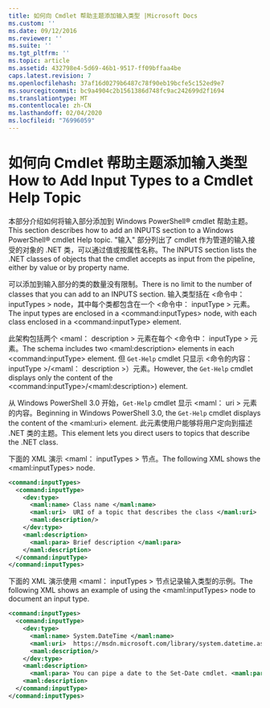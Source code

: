 ```yaml
---
title: 如何向 Cmdlet 帮助主题添加输入类型 |Microsoft Docs
ms.custom: ''
ms.date: 09/12/2016
ms.reviewer: ''
ms.suite: ''
ms.tgt_pltfrm: ''
ms.topic: article
ms.assetid: 432798e4-5d69-46b1-9517-ff09bffaa4be
caps.latest.revision: 7
ms.openlocfilehash: 37af16d0279b6487c78f90eb19bcfe5c152ed9e7
ms.sourcegitcommit: bc9a4904c2b1561386d748fc9ac242699d2f1694
ms.translationtype: MT
ms.contentlocale: zh-CN
ms.lasthandoff: 02/04/2020
ms.locfileid: "76996059"
---
```

# <a name="how-to-add-input-types-to-a-cmdlet-help-topic"></a><span data-ttu-id="b6246-102">如何向 Cmdlet 帮助主题添加输入类型</span><span class="sxs-lookup"><span data-stu-id="b6246-102">How to Add Input Types to a Cmdlet Help Topic</span></span>

<span data-ttu-id="b6246-103">本部分介绍如何将输入部分添加到 Windows PowerShell® cmdlet 帮助主题。</span><span class="sxs-lookup"><span data-stu-id="b6246-103">This section describes how to add an INPUTS section to a Windows PowerShell® cmdlet Help topic.</span></span> <span data-ttu-id="b6246-104">"输入" 部分列出了 cmdlet 作为管道的输入接受的对象的 .NET 类，可以通过值或按属性名称。</span><span class="sxs-lookup"><span data-stu-id="b6246-104">The INPUTS section lists the .NET classes of objects that the cmdlet accepts as input from the pipeline, either by value or by property name.</span></span>

<span data-ttu-id="b6246-105">可以添加到输入部分的类的数量没有限制。</span><span class="sxs-lookup"><span data-stu-id="b6246-105">There is no limit to the number of classes that you can add to an INPUTS section.</span></span> <span data-ttu-id="b6246-106">输入类型括在 \<命令中： inputTypes > node，其中每个类都包含在一个 \<命令中： inputType > 元素。</span><span class="sxs-lookup"><span data-stu-id="b6246-106">The input types are enclosed in a \<command:inputTypes> node, with each class enclosed in a  \<command:inputType> element.</span></span>

<span data-ttu-id="b6246-107">此架构包括两个 \<maml： description > 元素在每个 \<命令中： inputType > 元素。</span><span class="sxs-lookup"><span data-stu-id="b6246-107">The schema includes two \<maml:description> elements in each \<command:inputType> element.</span></span> <span data-ttu-id="b6246-108">但 `Get-Help` cmdlet 只显示 \<命令的内容： inputType >/\<maml： description >）元素。</span><span class="sxs-lookup"><span data-stu-id="b6246-108">However, the `Get-Help` cmdlet displays only the content of the \<command:inputType>/\<maml:description>) element.</span></span>

<span data-ttu-id="b6246-109">从 Windows PowerShell 3.0 开始，`Get-Help` cmdlet 显示 \<maml： uri > 元素的内容。</span><span class="sxs-lookup"><span data-stu-id="b6246-109">Beginning in Windows PowerShell 3.0, the `Get-Help` cmdlet displays the content of the \<maml:uri> element.</span></span> <span data-ttu-id="b6246-110">此元素使用户能够将用户定向到描述 .NET 类的主题。</span><span class="sxs-lookup"><span data-stu-id="b6246-110">This element lets you direct users to topics that describe the .NET class.</span></span>

<span data-ttu-id="b6246-111">下面的 XML 演示 \<maml： inputTypes > 节点。</span><span class="sxs-lookup"><span data-stu-id="b6246-111">The following XML shows the \<maml:inputTypes> node.</span></span>

```xml
<command:inputTypes>
  <command:inputType>
    <dev:type>
      <maml:name> Class name </maml:name>
      <maml:uri>  URI of a topic that describes the class </maml:uri>
      <maml:description/>
    </dev:type>
    <maml:description>
      <maml:para> Brief description </maml:para>
    </maml:description>
  </command:inputType>
</command:inputTypes>
```

<span data-ttu-id="b6246-112">下面的 XML 演示使用 \<maml： inputTypes > 节点记录输入类型的示例。</span><span class="sxs-lookup"><span data-stu-id="b6246-112">The following XML shows an example of using the \<maml:inputTypes> node to document an input type.</span></span>

```xml
<command:inputTypes>
  <command:inputType>
    <dev:type>
      <maml:name> System.DateTime </maml:name>
      <maml:uri>  https://msdn.microsoft.com/library/system.datetime.aspx </maml:uri>
      <maml:description/>
    </dev:type>
    <maml:description>
      <maml:para> You can pipe a date to the Set-Date cmdlet. <maml:para>
    <maml:description>
  </command:inputType>
</command:inputTypes>
```